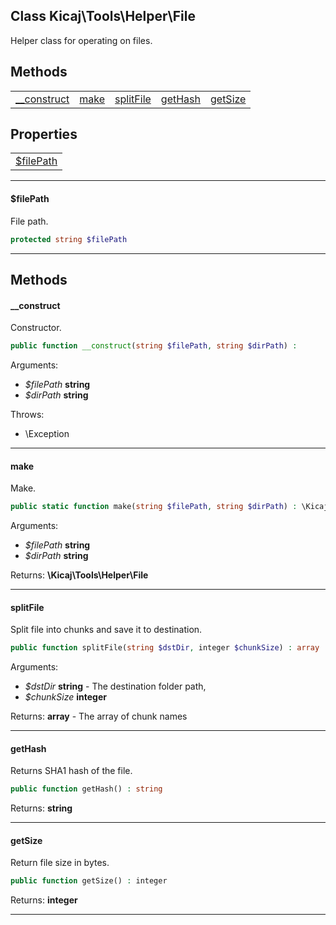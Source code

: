 ## Class Kicaj\Tools\Helper\File
Helper class for operating on files.

## Methods

|                          |                          |                          |                          |                          |
| ------------------------ | ------------------------ | ------------------------ | ------------------------ | ------------------------ |
[__construct](#__construct)|      [make](#make)       | [splitFile](#splitfile)  |   [getHash](#gethash)    |   [getSize](#getsize)    |

## Properties

|                      |
| -------------------- |
[$filePath](#filepath)|

-------

#### $filePath
File path.

```php
protected string $filePath
```

-------
## Methods
#### __construct
Constructor.
```php
public function __construct(string $filePath, string $dirPath) : 
```
Arguments:
- _$filePath_ **string**
- _$dirPath_ **string**

Throws:
- \Exception

-------
#### make
Make.
```php
public static function make(string $filePath, string $dirPath) : \Kicaj\Tools\Helper\File
```
Arguments:
- _$filePath_ **string**
- _$dirPath_ **string**

Returns: **\Kicaj\Tools\Helper\File**

-------
#### splitFile
Split file into chunks and save it to destination.
```php
public function splitFile(string $dstDir, integer $chunkSize) : array
```
Arguments:
- _$dstDir_ **string** - The destination folder path, 
- _$chunkSize_ **integer**

Returns: **array** - The array of chunk names

-------
#### getHash
Returns SHA1 hash of the file.
```php
public function getHash() : string
```

Returns: **string**

-------
#### getSize
Return file size in bytes.
```php
public function getSize() : integer
```

Returns: **integer**

-------
